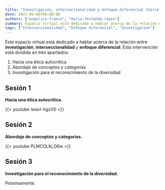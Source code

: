 ```yaml
---
title: "Investigación, interseccionalidad y enfoque diferencial [Serie de 3 videos]"
date: 2021-04-06T00:00:00
authors: ["angelica-franco", "maria-fernanda-reyes"]
summary: Espacio virtual está dedicado a hablar acerca de la relación entre **investigación**, **interseccionalidad** y **enfoque diferencial**.
tags: ["Interseccionalidad", "Enfoque diferencial", "Investigacion"]
---
```


Este espacio virtual está dedicado a hablar acerca de la relación entre **investigación**, **interseccionalidad** y **enfoque diferencial**. Esta intervención está dividida en tres apartados: 

1. Hacia una ética autocrítica 
2. Abordaje de conceptos y categorías
3. Investigación para el reconocimiento de la diversidad

## Sesión 1

**Hacia una ética autocrítica.**

{{< youtube iwavI-hgzV0 >}}

## Sesión 2

**Abordaje de conceptos y categorías.**

{{< youtube PLMCOLN_O6w >}}

## Sesión 3

**Investigación para el reconocimiento de la diversidad.**

Próximamente.

